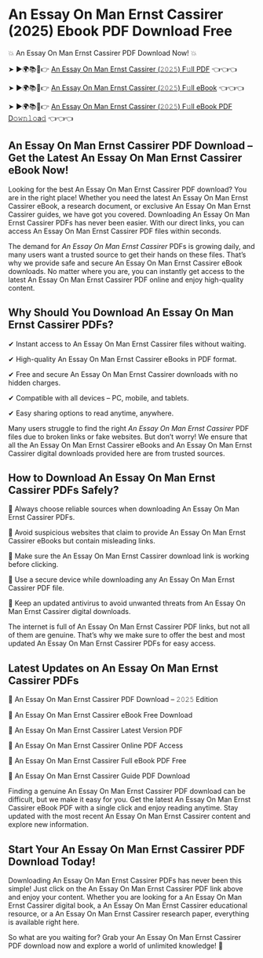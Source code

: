 # An Essay On Man Ernst Cassirer (2025) Ebook PDF Download Free

💥 An Essay On Man Ernst Cassirer PDF Download Now! 💥

➤ ►🌍📚📱👉 [An Essay On Man Ernst Cassirer (𝟸𝟶𝟸𝟻) F𝚞ll PDF](https://getpdf.xyz/an-essay-on-man-ernst-cassirer) 👈👈👈


➤ ►🌍📚📱👉 [An Essay On Man Ernst Cassirer (𝟸𝟶𝟸𝟻) F𝚞ll eBook](https://getpdf.xyz/an-essay-on-man-ernst-cassirer) 👈👈👈


➤ ►🌍📚📱👉 [An Essay On Man Ernst Cassirer (𝟸𝟶𝟸𝟻) F𝚞ll eBook PDF D𝚘𝚠𝚗𝚕𝚘a𝚍](https://getpdf.xyz/an-essay-on-man-ernst-cassirer) 👈👈👈


## An Essay On Man Ernst Cassirer PDF Download – Get the Latest An Essay On Man Ernst Cassirer eBook Now!

Looking for the best An Essay On Man Ernst Cassirer PDF download? You are in the right place! Whether you need the latest An Essay On Man Ernst Cassirer eBook, a research document, or exclusive An Essay On Man Ernst Cassirer guides, we have got you covered. Downloading An Essay On Man Ernst Cassirer PDFs has never been easier. With our direct links, you can access An Essay On Man Ernst Cassirer PDF files within seconds.

The demand for *An Essay On Man Ernst Cassirer* PDFs is growing daily, and many users want a trusted source to get their hands on these files. That’s why we provide safe and secure An Essay On Man Ernst Cassirer eBook downloads. No matter where you are, you can instantly get access to the latest An Essay On Man Ernst Cassirer PDF online and enjoy high-quality content.

## Why Should You Download An Essay On Man Ernst Cassirer PDFs?

✔ Instant access to An Essay On Man Ernst Cassirer files without waiting.

✔ High-quality An Essay On Man Ernst Cassirer eBooks in PDF format.

✔ Free and secure An Essay On Man Ernst Cassirer downloads with no hidden charges.

✔ Compatible with all devices – PC, mobile, and tablets.

✔ Easy sharing options to read anytime, anywhere.

Many users struggle to find the right *An Essay On Man Ernst Cassirer* PDF files due to broken links or fake websites. But don’t worry! We ensure that all the An Essay On Man Ernst Cassirer eBooks and An Essay On Man Ernst Cassirer digital downloads provided here are from trusted sources.

## How to Download An Essay On Man Ernst Cassirer PDFs Safely?

📌 Always choose reliable sources when downloading An Essay On Man Ernst Cassirer PDFs.

📌 Avoid suspicious websites that claim to provide An Essay On Man Ernst Cassirer eBooks but contain misleading links.

📌 Make sure the An Essay On Man Ernst Cassirer download link is working before clicking.

📌 Use a secure device while downloading any An Essay On Man Ernst Cassirer PDF file.

📌 Keep an updated antivirus to avoid unwanted threats from An Essay On Man Ernst Cassirer digital downloads.

The internet is full of An Essay On Man Ernst Cassirer PDF links, but not all of them are genuine. That’s why we make sure to offer the best and most updated An Essay On Man Ernst Cassirer PDFs for easy access.

## Latest Updates on An Essay On Man Ernst Cassirer PDFs

🔹 An Essay On Man Ernst Cassirer PDF Download – 𝟸𝟶𝟸𝟻 Edition

🔹 An Essay On Man Ernst Cassirer eBook Free Download

🔹 An Essay On Man Ernst Cassirer Latest Version PDF

🔹 An Essay On Man Ernst Cassirer Online PDF Access

🔹 An Essay On Man Ernst Cassirer Full eBook PDF Free

🔹 An Essay On Man Ernst Cassirer Guide PDF Download

Finding a genuine An Essay On Man Ernst Cassirer PDF download can be difficult, but we make it easy for you. Get the latest An Essay On Man Ernst Cassirer eBook PDF with a single click and enjoy reading anytime. Stay updated with the most recent An Essay On Man Ernst Cassirer content and explore new information.

## Start Your An Essay On Man Ernst Cassirer PDF Download Today!

Downloading An Essay On Man Ernst Cassirer PDFs has never been this simple! Just click on the An Essay On Man Ernst Cassirer PDF link above and enjoy your content. Whether you are looking for a An Essay On Man Ernst Cassirer digital book, a An Essay On Man Ernst Cassirer educational resource, or a An Essay On Man Ernst Cassirer research paper, everything is available right here.

So what are you waiting for? Grab your An Essay On Man Ernst Cassirer PDF download now and explore a world of unlimited knowledge! 🚀